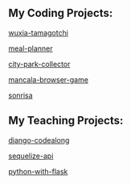 ## My Coding Projects:

[wuxia-tamagotchi](https://github.com/aprilkrg/wuxia-tamagotchi)

[meal-planner](https://github.com/aprilkrg/meal-planner)

[city-park-collector](https://github.com/aprilkrg/cityparkcollector)

[mancala-browser-game](https://github.com/aprilkrg/mancala-browser-game)

[sonrisa](https://github.com/aprilkrg/sonrisa)




## My Teaching Projects:

[django-codealong](https://github.com/aprilkrg/django_code_along)

[sequelize-api](https://github.com/aprilkrg/sequelize-api)

[python-with-flask](https://github.com/aprilkrg/python_with_flask/blob/main/PLAN.md)


<!--
**aprilkrg/aprilkrg** is a ✨ _special_ ✨ repository because its `README.md` (this file) appears on your GitHub profile.

Here are some ideas to get you started:

- 🔭 I’m currently working on ...
- 🌱 I’m currently learning ...
- 👯 I’m looking to collaborate on ...
- 🤔 I’m looking for help with ...
- 💬 Ask me about ...
- 📫 How to reach me: ...
- 😄 Pronouns: ...
- ⚡ Fun fact: ...
-->
